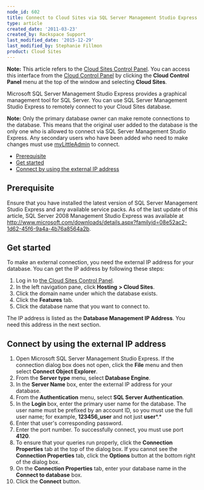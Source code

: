 ```yaml
---
node_id: 602
title: Connect to Cloud Sites via SQL Server Management Studio Express
type: article
created_date: '2011-03-23'
created_by: Rackspace Support
last_modified_date: '2015-12-29'
last_modified_by: Stephanie Fillmon
product: Cloud Sites
---
```


**Note:** This article refers to the [Cloud Sites Control
Panel](https://manage.rackspacecloud.com/). You can access this
interface from the [Cloud Control Panel](https://mycloud.rackspace.com/)
by clicking the **Cloud Control Panel** menu at the top of the window
and selecting **Cloud Sites**.

Microsoft SQL Server Management Studio Express provides a graphical
management tool for SQL Server. You can use SQL Server Management Studio
Express to remotely connect to your Cloud Sites database.

**Note:** Only the primary database owner can make remote connections to
the database. This means that the original user added to the database is
the only one who is allowed to connect via SQL Server Management Studio
Express. Any secondary users who have been added who need to make
changes must use
[myLittleAdmin](/how-to/rackspace-cloud-sites-essentials-mylittleadmin-database-management-interface "Working with a MSSQL database")
to connect.

-   [Prerequisite](#prereq)
-   [Get started](#get_started)
-   [Connect by using the external IP address](#connect)

Prerequisite
------------

Ensure that you have installed the latest version of SQL Server
Management Studio Express and any available service packs. As of the
last update of this article, SQL Server 2008 Management Studio Express
was available at
<http://www.microsoft.com/downloads/details.aspx?familyid=08e52ac2-1d62-45f6-9a4a-4b76a8564a2b>.

Get started
-----------

To make an external connection, you need the external IP address for
your database. You can get the IP address by following these steps:

1.  Log in to [the Cloud Sites Control
    Panel](https://manage.rackspacecloud.com "https://manage.rackspacecloud.com").
2.  In the left navigation pane, click **Hosting** **&gt; Cloud Sites**.
3.  Click the domain name under which the database exists.
4.  Click the **Features** tab.
5.  Click the database name that you want to connect to.

The IP address is listed as the **Database Management IP Address**. You
need this address in the next section.

Connect by using the external IP address
----------------------------------------

1.  Open Microsoft SQL Server Management Studio Express.
    If <span>the connection dialog box </span>does not open, click the
    **File** menu and then select **Connect Object Explorer**.
2.  From the **Server type** menu, select **Database Engine**.
3.  In the **Server Name** box, enter the external IP address for
    your database.
4.  From the **Authentication** menu, select **SQL Server
    Authentication**.
5.  In the **Login** box, enter the primary user name for the
    database.
    The user name must be prefixed by an account ID, so you must use the
    full user name; for example, **123456\_user** and not just
    **user***.*
6.  Enter that user's corresponding password.
7.  Enter the port number. To successfully connect, you must use port
    **4120**.
8.  To ensure that your queries run properly, click the **Connection
    Properties** tab at the top of the dialog box.
    If you cannot see the **Connection Properties** tab, click the
    **Options** button at the bottom right of the dialog box.
9.  On the **Connection Properties** tab, enter your database name in
    the **Connect to database** box.
10. Click the **Connect** button.


